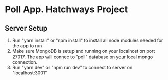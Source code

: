 # Poll App. Hatchways Project

## Server Setup
1. Run "yarn install" or "npm install" to install all node modules needed for the app to run
2. Make sure MongoDB is setup and running on your localhost on port 27017. The app will connec to "poll" database on your local mongo connection.
3. Run "yarn dev" or "npm run dev" to connect to server on "localhost:3001"